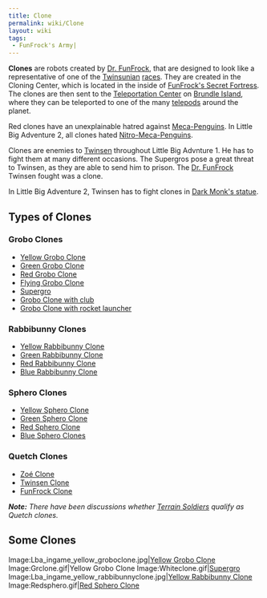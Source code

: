 ```yaml
---
title: Clone
permalink: wiki/Clone
layout: wiki
tags:
 - FunFrock's Army| 
---
```


**Clones** are robots created by [Dr.
FunFrock](Dr._FunFrock "wikilink"), that are designed to look like a
representative of one of the [Twinsunian](Twinsun "wikilink")
[races](Category%3ASpecies "wikilink"). They are created in the Cloning
Center, which is located in the inside of [FunFrock's Secret
Fortress](FunFrock's_Secret_Fortress "wikilink"). The clones are then
sent to the [Teleportation Center](Teleportation_Center "wikilink") on
[Brundle Island](Brundle_Island "wikilink"), where they can be
teleported to one of the many [telepods](telepod "wikilink") around the
planet.

Red clones have an unexplainable hatred against
[Meca-Penguins](Meca-Penguin "wikilink"). In Little Big Adventure 2, all
clones hated [Nitro-Meca-Penguins](Nitro-Meca-Penguin "wikilink").

Clones are enemies to [Twinsen](Twinsen "wikilink") throughout Little
Big Advnture 1. He has to fight them at many different occasions. The
Supergros pose a great threat to Twinsen, as they are able to send him
to prison. The [Dr. FunFrock](Dr._FunFrock "wikilink") Twinsen fought
was a clone.

In Little Big Adventure 2, Twinsen has to fight clones in [Dark Monk's
statue](Dark_Monk's_statue "wikilink").

## Types of Clones

### Grobo Clones

- [Yellow Grobo Clone](Yellow_Grobo_Clone "wikilink")
- [Green Grobo Clone](Green_Grobo_Clone "wikilink")
- [Red Grobo Clone](Red_Grobo_Clone "wikilink")
- [Flying Grobo Clone](Flying_Grobo_Clone "wikilink")
- [Supergro](Supergro "wikilink")
- [Grobo Clone with club](Grobo_Clone_with_club "wikilink")
- [Grobo Clone with rocket
  launcher](Grobo_Clone_with_rocket_launcher "wikilink")

### Rabbibunny Clones

- [Yellow Rabbibunny Clone](Yellow_Rabbibunny_Clone "wikilink")
- [Green Rabbibunny Clone](Green_Rabbibunny_Clone "wikilink")
- [Red Rabbibunny Clone](Red_Rabbibunny_Clone "wikilink")
- [Blue Rabbibunny Clone](Blue_Rabbibunny_Clone "wikilink")

### Sphero Clones

- [Yellow Sphero Clone](Yellow_Sphero_Clone "wikilink")
- [Green Sphero Clone](Green_Sphero_Clone "wikilink")
- [Red Sphero Clone](Red_Sphero_Clone "wikilink")
- [Blue Sphero Clones](Blue_Sphero_Clones "wikilink")

### Quetch Clones

- [Zoé Clone](Zoé_Clone "wikilink")
- [Twinsen Clone](Twinsen_Clone "wikilink")
- [FunFrock Clone](FunFrock_Clone "wikilink")

***Note:** There have been discussions whether [Terrain
Soldiers](Terrain_Soldier "wikilink") qualify as Quetch clones.*

## Some Clones

Image:Lba_ingame_yellow_groboclone.jpg\|[Yellow Grobo
Clone](Yellow_Grobo_Clone "wikilink") Image:Grclone.gif‎\|Yellow Grobo
Clone Image:Whiteclone.gif\|[Supergro](Supergro "wikilink")
Image:Lba_ingame_yellow_rabbibunnyclone.jpg\|[Yellow Rabbibunny
Clone](Yellow_Rabbibunny_Clone "wikilink") Image:Redsphero.gif\|[Red
Sphero Clone](Red_Sphero_Clone "wikilink")
